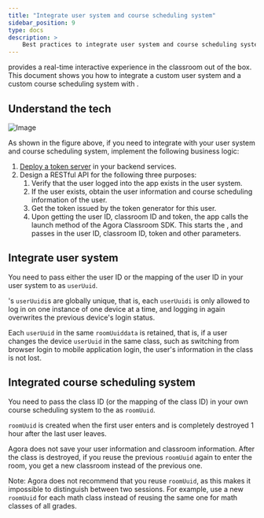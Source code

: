 ```yaml
---
title: "Integrate user system and course scheduling system"
sidebar_position: 9
type: docs
description: >
    Best practices to integrate user system and course scheduling system in Flexible Classroom
---
```


<Vg k="FC"/> provides a real-time interactive experience in the classroom out of the box. This document shows you how to integrate a custom user system and a custom course scheduling system with <Vg k="FC"/>.

## Understand the tech

![Image](/images/flexible-classroom/integrate-systems-flexible-classroom.png)

As shown in the figure above, if you need to integrate <Vg k="FC"/> with your user system and course scheduling system, implement the following business logic:

1. [Deploy a <Vg k="SIG"/> token server](/signaling/develop/authentication-workflow) in your backend services.
1. Design a RESTful API for the following three purposes:
    1. Verify that the user logged into the app exists in the user system.
    1. If the user exists, obtain the user information and course scheduling information of the user.
    1. Get the <Vg k="SIG"/> token issued by the <Vg k="SIG"/> token generator for this user.
    1. Upon getting the user ID, classroom ID and <Vg k="SIG"/> token, the app calls the launch method of the Agora Classroom SDK. This starts the <Vg k="FC"/>, and passes in the user ID, classroom ID, <Vg k="SIG"/> token and other parameters.

## Integrate user system

You need to pass either the user ID or the mapping of the user ID in your user system to <Vg k="FC"/> as `userUuid`.

<Vg k="FC"/>'s `userUuidi`s are globally unique, that is, each `userUuidi` is only allowed to log in on one instance of one device at a time, and logging in again overwrites the previous device's login status.

Each `userUuid` in the same `roomUuiddata` is retained, that is, if a user changes the device `userUuid` in the same class, such as switching from browser login to mobile application login, the user's information in the class is not lost.

## Integrated course scheduling system

You need to pass the class ID (or the mapping of the class ID) in your own course scheduling system to the <Vg k="FC"/> as `roomUuid`.

<Vg k="FC"/> `roomUuid` is created when the first user enters and is completely destroyed 1 hour after the last user leaves.

Agora does not save your user information and classroom information. After the class is destroyed, if you reuse the previous `roomUuid` again to enter the room, you get a new classroom instead of the previous one.

Note: Agora does not recommend that you reuse `roomUuid`, as this makes it impossible to distinguish between two sessions. For example, use a new `roomUuid` for each math class instead of reusing the same one for math classes of all grades.
